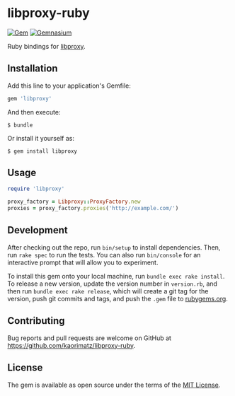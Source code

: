 # libproxy-ruby

[![Gem](https://img.shields.io/gem/v/libproxy.svg?style=flat-square)](https://rubygems.org/gems/libproxy)
[![Gemnasium](https://img.shields.io/gemnasium/kaorimatz/libproxy-ruby.svg?style=flat-square)](https://gemnasium.com/kaorimatz/libproxy-ruby)

Ruby bindings for [libproxy](https://github.com/libproxy/libproxy).

## Installation

Add this line to your application's Gemfile:

```ruby
gem 'libproxy'
```

And then execute:

    $ bundle

Or install it yourself as:

    $ gem install libproxy

## Usage

```ruby
require 'libproxy'

proxy_factory = Libproxy::ProxyFactory.new
proxies = proxy_factory.proxies('http://example.com/')
```

## Development

After checking out the repo, run `bin/setup` to install dependencies. Then, run `rake spec` to run the tests. You can also run `bin/console` for an interactive prompt that will allow you to experiment.

To install this gem onto your local machine, run `bundle exec rake install`. To release a new version, update the version number in `version.rb`, and then run `bundle exec rake release`, which will create a git tag for the version, push git commits and tags, and push the `.gem` file to [rubygems.org](https://rubygems.org).

## Contributing

Bug reports and pull requests are welcome on GitHub at https://github.com/kaorimatz/libproxy-ruby.

## License

The gem is available as open source under the terms of the [MIT License](http://opensource.org/licenses/MIT).
